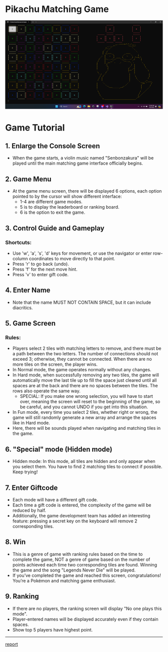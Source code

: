 # Pikachu Matching Game
![Interface](/image/interface.png)

# Game Tutorial

## 1. Enlarge the Console Screen
- When the game starts, a violin music named "Senbonzakura" will be played until the main matching game interface officially begins.

## 2. Game Menu
- At the game menu screen, there will be displayed 6 options, each option pointed to by the cursor will show different interface:
    - 1-4 are different game modes.
    - 5 is to display the leaderboard or ranking board.
    - 6 is the option to exit the game.

## 3. Control Guide and Gameplay
### Shortcuts:
- Use 'w', 'a', 's', 'd' keys for movement, or use the navigator or enter row-column coordinates to move directly to that point.
- Press 'r' to go back (undo).
- Press 'f' for the next move hint.
- Press 'v' to enter gift code.

## 4. Enter Name
- Note that the name MUST NOT CONTAIN SPACE, but it can include diacritics.

## 5. Game Screen
### Rules:
- Players select 2 tiles with matching letters to remove, and there must be a path between the two letters. The number of connections should not exceed 3; otherwise, they cannot be connected. When there are no more tiles on the screen, the player wins.
- In Normal mode, the game operates normally without any changes.
- In Hard mode, when successfully removing any two tiles, the game will automatically move the last tile up to fill the space just cleared until all spaces are at the back and there are no spaces between the tiles. The rows also operate the same way.
    - SPECIAL: If you make one wrong selection, you will have to start over, meaning the screen will reset to the beginning of the game, so be careful, and you cannot UNDO if you get into this situation.
- In Fun mode, every time you select 2 tiles, whether right or wrong, the game will still randomly generate a new array and arrange the spaces like in Hard mode.
- Here, there will be sounds played when navigating and matching tiles in the game.

## 6. "Special" mode (Hidden mode)
- Hidden mode: In this mode, all tiles are hidden and only appear when you select them. You have to find 2 matching tiles to connect if possible. Keep trying!

## 7. Enter Giftcode
- Each mode will have a different gift code.
- Each time a gift code is entered, the complexity of the game will be reduced by half.
- Additionally, the game development team has added an interesting feature: pressing a secret key on the keyboard will remove 2 corresponding tiles.

## 8. Win
- This is a genre of game with ranking rules based on the time to complete the game, NOT a genre of game based on the number of points achieved each time two corresponding tiles are found. Winning the game and the song "Legends Never Die" will be played.
- If you’ve completed the game and reached this screen, congratulations! You’re a Pokémon and matching game enthusiast.

## 9. Ranking
- If there are no players, the ranking screen will display "No one plays this mode".
- Player-entered names will be displayed accurately even if they contain spaces.
- Show top 5 players have highest point.

---

[report]()
